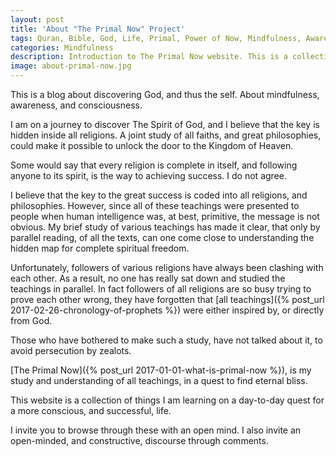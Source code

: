 ```yaml
---
layout: post
title: 'About "The Primal Now" Project'
tags: Quran, Bible, God, Life, Primal, Power of Now, Mindfulness, Awareness, Consciousness, Heaven, Hell, Mind
categories: Mindfulness
description: Introduction to The Primal Now website. This is a collection of things I am learning on a day-to-day quest for a more conscious, and successful, life.
image: about-primal-now.jpg
---
```




This is a blog about discovering God, and thus the self. About mindfulness, awareness, and consciousness.

I am on a journey to discover The Spirit of God, and I believe that the key is hidden inside all religions. A joint study of all faiths, and great philosophies, could make it possible to unlock the door to the Kingdom of Heaven.

Some would say that every religion is complete in itself, and following anyone to its spirit, is the way to achieving success. I do not agree.

I believe that the key to the great success is coded into all religions, and philosophies. However, since all of these teachings were presented to people when human intelligence was, at best, primitive, the message is not obvious. My brief study of various teachings has made it clear, that only by parallel reading, of all the texts, can one come close to understanding the hidden map for complete spiritual freedom.

Unfortunately, followers of various religions have always been clashing with each other. As a result, no one has really sat down and studied the teachings in parallel. In fact followers of all religions are so busy trying to prove each other wrong, they have forgotten that [all teachings]({% post_url 2017-02-26-chronology-of-prophets %}) were either inspired by, or directly from God.

Those who have bothered to make such a study, have not talked about it, to avoid persecution by zealots.

[The Primal Now]({% post_url 2017-01-01-what-is-primal-now %}), is my study and understanding of all teachings, in a quest to find eternal bliss.

This website is a collection of things I am learning on a day-to-day quest for a more conscious, and successful, life.

I invite you to browse through these with an open mind. I also invite an open-minded, and constructive, discourse through comments.

